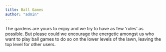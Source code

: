 ```yaml
---
title: Ball Games
author: "admin"
---
```

The gardens are yours to enjoy and we try to have as few &#8216;rules&#8217; as possible. But please could we encourage the energetic amongst us who want to play ball games to do so on the lower levels of the lawn, leaving the top level for other users.